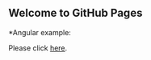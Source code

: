## Welcome to GitHub Pages

*Angular example:

Please click [here](https://interest1024.github.io/Tasks_Management/app/index.html).
